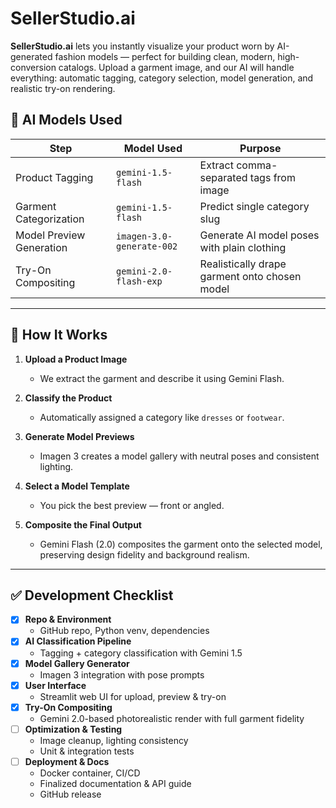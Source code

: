 # SellerStudio.ai

**SellerStudio.ai** lets you instantly visualize your product worn by AI-generated fashion models — perfect for building clean, modern, high-conversion catalogs. Upload a garment image, and our AI will handle everything: automatic tagging, category selection, model generation, and realistic try-on rendering.

## 🧠 AI Models Used

| Step                     | Model Used                | Purpose                                       |
| ------------------------ | ------------------------- | --------------------------------------------- |
| Product Tagging          | `gemini-1.5-flash`        | Extract comma-separated tags from image       |
| Garment Categorization   | `gemini-1.5-flash`        | Predict single category slug                  |
| Model Preview Generation | `imagen-3.0-generate-002` | Generate AI model poses with plain clothing   |
| Try-On Compositing       | `gemini-2.0-flash-exp`    | Realistically drape garment onto chosen model |

---

## 🚀 How It Works

1. **Upload a Product Image**

   - We extract the garment and describe it using Gemini Flash.

2. **Classify the Product**

   - Automatically assigned a category like `dresses` or `footwear`.

3. **Generate Model Previews**

   - Imagen 3 creates a model gallery with neutral poses and consistent lighting.

4. **Select a Model Template**

   - You pick the best preview — front or angled.

5. **Composite the Final Output**
   - Gemini Flash (2.0) composites the garment onto the selected model, preserving design fidelity and background realism.

---

## ✅ Development Checklist

- [x] **Repo & Environment**
  - GitHub repo, Python venv, dependencies
- [x] **AI Classification Pipeline**
  - Tagging + category classification with Gemini 1.5
- [x] **Model Gallery Generator**
  - Imagen 3 integration with pose prompts
- [x] **User Interface**
  - Streamlit web UI for upload, preview & try-on
- [x] **Try-On Compositing**
  - Gemini 2.0-based photorealistic render with full garment fidelity
- [ ] **Optimization & Testing**
  - Image cleanup, lighting consistency
  - Unit & integration tests
- [ ] **Deployment & Docs**
  - Docker container, CI/CD
  - Finalized documentation & API guide
  - GitHub release

